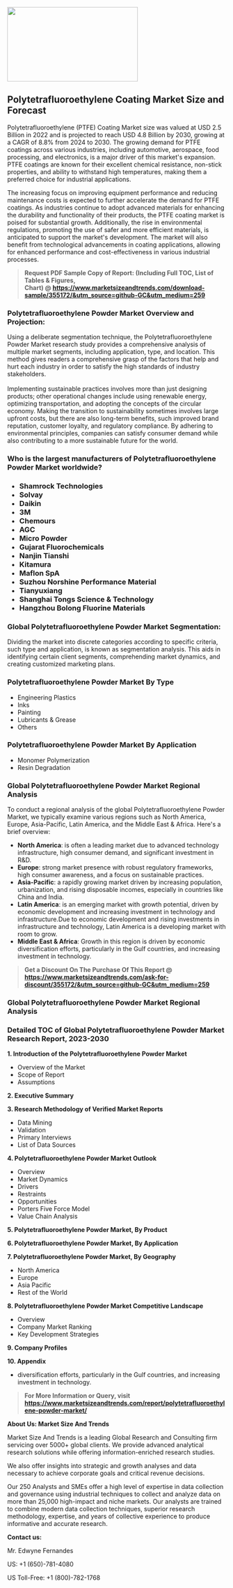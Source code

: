 <p><img class="alignnone size-medium wp-image-20088" src="https://ffe5etoiles.com/wp-content/uploads/2024/12/MST1-300x171.png" alt="" width="300" height="171" /></p><h2>Polytetrafluoroethylene Coating Market Size and Forecast</h2><p>Polytetrafluoroethylene (PTFE) Coating Market size was valued at USD 2.5 Billion in 2022 and is projected to reach USD 4.8 Billion by 2030, growing at a CAGR of 8.8% from 2024 to 2030. The growing demand for PTFE coatings across various industries, including automotive, aerospace, food processing, and electronics, is a major driver of this market's expansion. PTFE coatings are known for their excellent chemical resistance, non-stick properties, and ability to withstand high temperatures, making them a preferred choice for industrial applications.</p><p>The increasing focus on improving equipment performance and reducing maintenance costs is expected to further accelerate the demand for PTFE coatings. As industries continue to adopt advanced materials for enhancing the durability and functionality of their products, the PTFE coating market is poised for substantial growth. Additionally, the rise in environmental regulations, promoting the use of safer and more efficient materials, is anticipated to support the market's development. The market will also benefit from technological advancements in coating applications, allowing for enhanced performance and cost-effectiveness in various industrial processes.</p></p><blockquote id="" class=""><strong>Request PDF Sample Copy of Report: (Including Full TOC, List of Tables &amp; Figures, Chart)&nbsp;@&nbsp;<strong><a href="https://www.marketsizeandtrends.com/download-sample/355172/&utm_source=github-GC&utm_medium=259" target="_blank">https://www.marketsizeandtrends.com/download-sample/355172/&utm_source=github-GC&utm_medium=259</a></strong></strong></blockquote><h3 id="" class="">Polytetrafluoroethylene Powder Market&nbsp;Overview and Projection:</h3><p id="" class="">Using a deliberate segmentation technique, the Polytetrafluoroethylene Powder Market research study provides a comprehensive analysis of multiple market segments, including application, type, and location. This method gives readers a comprehensive grasp of the factors that help and hurt each industry in order to satisfy the high standards of industry stakeholders. <br /> <br />Implementing sustainable practices involves more than just designing products; other operational changes include using renewable energy, optimizing transportation, and adopting the concepts of the circular economy. Making the transition to sustainability sometimes involves large upfront costs, but there are also long-term benefits, such improved brand reputation, customer loyalty, and regulatory compliance. By adhering to environmental principles, companies can satisfy consumer demand while also contributing to a more sustainable future for the world.</p><h3 id="" class="">Who is the largest manufacturers of&nbsp;Polytetrafluoroethylene Powder Market worldwide?</h3><h3 class=""><p><ul><li>Shamrock Technologies </li><li> Solvay </li><li> Daikin </li><li> 3M </li><li> Chemours </li><li> AGC </li><li> Micro Powder </li><li> Gujarat Fluorochemicals </li><li> Nanjin Tianshi </li><li> Kitamura </li><li> Maflon SpA </li><li> Suzhou Norshine Performance Material </li><li> Tianyuxiang </li><li> Shanghai Tongs Science & Technology </li><li> Hangzhou Bolong Fluorine Materials</li></ul></p></h3><h3 id="" class="">Global&nbsp;Polytetrafluoroethylene Powder Market Segmentation:</h3><p id="" class="">Dividing the market into discrete categories according to specific criteria, such type and application, is known as segmentation analysis. This aids in identifying certain client segments, comprehending market dynamics, and creating customized marketing plans.</p><h3 id="" class="">Polytetrafluoroethylene Powder Market&nbsp;By Type</h3><p><p><ul><li>Engineering Plastics</li><li> Inks</li><li> Painting</li><li> Lubricants & Grease</li><li> Others</p></li></ul></p></p><h3 id="" class="">Polytetrafluoroethylene Powder Market&nbsp;By Application</h3><p class=""><p><ul><li>Monomer Polymerization</li><li> Resin Degradation</li></ul></p></p><h3 id="" class="">Global Polytetrafluoroethylene Powder Market Regional Analysis</h3><p id="" class="">To conduct a regional analysis of the global Polytetrafluoroethylene Powder Market, we typically examine various regions such as North America, Europe, Asia-Pacific, Latin America, and the Middle East &amp; Africa. Here's a brief overview:</p><ul><li><strong>North America</strong>: is often a leading market due to advanced technology infrastructure, high consumer demand, and significant investment in R&amp;D.</li><li><strong>Europe</strong>: strong market presence with robust regulatory frameworks, high consumer awareness, and a focus on sustainable practices.</li><li><strong>Asia-Pacific</strong>: a rapidly growing market driven by increasing population, urbanization, and rising disposable incomes, especially in countries like China and India.</li><li><strong>Latin America</strong>: is an emerging market with growth potential, driven by economic development and increasing investment in technology and infrastructure.Due to economic development and rising investments in infrastructure and technology, Latin America is a developing market with room to grow.</li><li><strong>Middle East &amp; Africa</strong>: Growth in this region is driven by economic diversification efforts, particularly in the Gulf countries, and increasing investment in technology.</li></ul><blockquote id="" class=""><strong>Get a Discount On The Purchase Of This Report @ <strong><a href="https://www.marketsizeandtrends.com/ask-for-discount/355172/&utm_source=github-GC&utm_medium=259" target="_blank">https://www.marketsizeandtrends.com/ask-for-discount/355172/&utm_source=github-GC&utm_medium=259</a></strong></strong></blockquote><h3 id="" class="">Global Polytetrafluoroethylene Powder Market Regional Analysis</h3><h3 id="" class="">Detailed TOC of Global Polytetrafluoroethylene Powder Market Research Report, 2023-2030</h3><p id="" class=""><strong>1. Introduction of the Polytetrafluoroethylene Powder Market</strong></p><ul><li>Overview of the Market</li><li>Scope of Report</li><li>Assumptions</li></ul><p id="" class=""><strong>2. Executive Summary</strong></p><p id="" class=""><strong>3. Research Methodology of Verified Market Reports</strong></p><ul><li>Data Mining</li><li>Validation</li><li>Primary Interviews</li><li>List of Data Sources</li></ul><p id="" class=""><strong>4. Polytetrafluoroethylene Powder Market Outlook</strong></p><ul><li>Overview</li><li>Market Dynamics</li><li>Drivers</li><li>Restraints</li><li>Opportunities</li><li>Porters Five Force Model</li><li>Value Chain Analysis</li></ul><p id="" class=""><strong>5. Polytetrafluoroethylene Powder Market, By Product</strong></p><p id="" class=""><strong>6. Polytetrafluoroethylene Powder Market, By Application</strong></p><p id="" class=""><strong>7. Polytetrafluoroethylene Powder Market, By Geography</strong></p><ul><li>North America</li><li>Europe</li><li>Asia Pacific</li><li>Rest of the World</li></ul><p id="" class=""><strong>8. Polytetrafluoroethylene Powder Market Competitive Landscape</strong></p><ul><li>Overview</li><li>Company Market Ranking</li><li>Key Development Strategies</li></ul><p id="" class=""><strong>9. Company Profiles</strong></p><p id="" class=""><strong>10. Appendix</strong></p><ul><li>diversification efforts, particularly in the Gulf countries, and increasing investment in technology.</li></ul><blockquote id="" class=""><strong>For More Information or Query, visit <strong><strong><a href="https://www.marketsizeandtrends.com/report/polytetrafluoroethylene-powder-market/" target="_blank">https://www.marketsizeandtrends.com/report/polytetrafluoroethylene-powder-market/</a></strong></strong></strong></blockquote><p id="" class=""><strong>About Us: Market Size And Trends</strong></p><p id="" class="">Market Size And Trends is a leading Global Research and Consulting firm servicing over 5000+ global clients. We provide advanced analytical research solutions while offering information-enriched research studies.</p><p id="" class="">We also offer insights into strategic and growth analyses and data necessary to achieve corporate goals and critical revenue decisions.</p><p id="" class="">Our 250 Analysts and SMEs offer a high level of expertise in data collection and governance using industrial techniques to collect and analyze data on more than 25,000 high-impact and niche markets. Our analysts are trained to combine modern data collection techniques, superior research methodology, expertise, and years of collective experience to produce informative and accurate research.</p><p id="" class=""><strong>Contact us:</strong></p><p id="" class="">Mr. Edwyne Fernandes</p><p id="" class="">US: +1 (650)-781-4080</p><p id="" class="">US Toll-Free: +1 (800)-782-1768</p>
